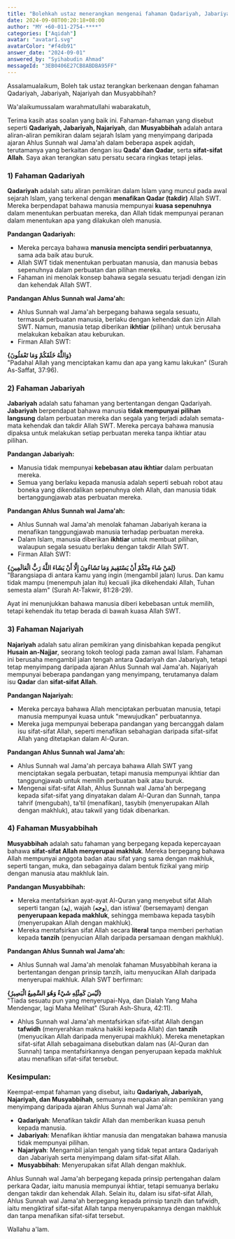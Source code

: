 ```yaml
---
title: "Bolehkah ustaz menerangkan mengenai fahaman Qadariyah, Jabariyah, Najariyah dan Musyabbihah?"
date: 2024-09-08T00:20:18+08:00
author: "MY +60-011-2754-****"
categories: ["Aqidah"]
avatar: "avatar1.svg"
avatarColor: "#f4db91"
answer_date: "2024-09-01"
answered_by: "Syihabudin Ahmad"
messageId: "3EB0406E27CB8ABDBA95FF"
---
```


Assalamualaikum, Boleh tak ustaz terangkan berkenaan dengan fahaman Qadariyah, Jabariyah, Najariyah dan Musyabbihah?

<!--more-->

Wa'alaikumussalam warahmatullahi wabarakatuh,

Terima kasih atas soalan yang baik ini. Fahaman-fahaman yang disebut seperti **Qadariyah, Jabariyah, Najariyah**, dan **Musyabbihah** adalah antara aliran-aliran pemikiran dalam sejarah Islam yang menyimpang daripada ajaran Ahlus Sunnah wal Jama'ah dalam beberapa aspek aqidah, terutamanya yang berkaitan dengan isu **Qada' dan Qadar**, serta **sifat-sifat Allah**. Saya akan terangkan satu persatu secara ringkas tetapi jelas.

### 1) **Fahaman Qadariyah**

**Qadariyah** adalah satu aliran pemikiran dalam Islam yang muncul pada awal sejarah Islam, yang terkenal dengan **menafikan Qadar (takdir)** Allah SWT. Mereka berpendapat bahawa manusia mempunyai **kuasa sepenuhnya** dalam menentukan perbuatan mereka, dan Allah tidak mempunyai peranan dalam menentukan apa yang dilakukan oleh manusia.

**Pandangan Qadariyah:**
- Mereka percaya bahawa **manusia mencipta sendiri perbuatannya**, sama ada baik atau buruk.
- Allah SWT tidak menentukan perbuatan manusia, dan manusia bebas sepenuhnya dalam perbuatan dan pilihan mereka.
- Fahaman ini menolak konsep bahawa segala sesuatu terjadi dengan izin dan kehendak Allah SWT.

**Pandangan Ahlus Sunnah wal Jama'ah:**
- Ahlus Sunnah wal Jama'ah berpegang bahawa segala sesuatu, termasuk perbuatan manusia, berlaku dengan kehendak dan izin Allah SWT. Namun, manusia tetap diberikan **ikhtiar** (pilihan) untuk berusaha melakukan kebaikan atau keburukan.
- Firman Allah SWT:

‏‏**{وَاللَّهُ خَلَقَكُمْ وَمَا تَعْمَلُونَ}**  
"Padahal Allah yang menciptakan kamu dan apa yang kamu lakukan" (Surah As-Saffat, 37:96).

### 2) **Fahaman Jabariyah**

**Jabariyah** adalah satu fahaman yang bertentangan dengan Qadariyah. **Jabariyah** berpendapat bahawa manusia **tidak mempunyai pilihan langsung** dalam perbuatan mereka dan segala yang terjadi adalah semata-mata kehendak dan takdir Allah SWT. Mereka percaya bahawa manusia dipaksa untuk melakukan setiap perbuatan mereka tanpa ikhtiar atau pilihan.

**Pandangan Jabariyah:**
- Manusia tidak mempunyai **kebebasan atau ikhtiar** dalam perbuatan mereka.
- Semua yang berlaku kepada manusia adalah seperti sebuah robot atau boneka yang dikendalikan sepenuhnya oleh Allah, dan manusia tidak bertanggungjawab atas perbuatan mereka.

**Pandangan Ahlus Sunnah wal Jama'ah:**
- Ahlus Sunnah wal Jama'ah menolak fahaman Jabariyah kerana ia menafikan tanggungjawab manusia terhadap perbuatan mereka.
- Dalam Islam, manusia diberikan **ikhtiar** untuk membuat pilihan, walaupun segala sesuatu berlaku dengan takdir Allah SWT.
- Firman Allah SWT:

‏‏**{لِمَنْ شَاءَ مِنْكُمْ أَنْ يَسْتَقِيمَ وَمَا تَشَاءُونَ إِلَّا أَنْ يَشَاءَ اللَّهُ رَبُّ الْعَالَمِينَ}**  
"Barangsiapa di antara kamu yang ingin (mengambil jalan) lurus. Dan kamu tidak mampu (menempuh jalan itu) kecuali jika dikehendaki Allah, Tuhan semesta alam" (Surah At-Takwir, 81:28-29).

Ayat ini menunjukkan bahawa manusia diberi kebebasan untuk memilih, tetapi kehendak itu tetap berada di bawah kuasa Allah SWT.

### 3) **Fahaman Najariyah**

**Najariyah** adalah satu aliran pemikiran yang dinisbahkan kepada pengikut **Husain an-Najjar**, seorang tokoh teologi pada zaman awal Islam. Fahaman ini berusaha mengambil jalan tengah antara Qadariyah dan Jabariyah, tetapi tetap menyimpang daripada ajaran Ahlus Sunnah wal Jama'ah. Najariyah mempunyai beberapa pandangan yang menyimpang, terutamanya dalam isu **Qadar** dan **sifat-sifat Allah**.

**Pandangan Najariyah:**
- Mereka percaya bahawa Allah menciptakan perbuatan manusia, tetapi manusia mempunyai kuasa untuk "mewujudkan" perbuatannya.
- Mereka juga mempunyai beberapa pandangan yang bercanggah dalam isu sifat-sifat Allah, seperti menafikan sebahagian daripada sifat-sifat Allah yang ditetapkan dalam Al-Quran.

**Pandangan Ahlus Sunnah wal Jama'ah:**
- Ahlus Sunnah wal Jama'ah percaya bahawa Allah SWT yang menciptakan segala perbuatan, tetapi manusia mempunyai ikhtiar dan tanggungjawab untuk memilih perbuatan baik atau buruk.
- Mengenai sifat-sifat Allah, Ahlus Sunnah wal Jama'ah berpegang kepada sifat-sifat yang dinyatakan dalam Al-Quran dan Sunnah, tanpa tahrif (mengubah), ta’til (menafikan), tasybih (menyerupakan Allah dengan makhluk), atau takwil yang tidak dibenarkan.

### 4) **Fahaman Musyabbihah**

**Musyabbihah** adalah satu fahaman yang berpegang kepada kepercayaan bahawa **sifat-sifat Allah menyerupai makhluk**. Mereka berpegang bahawa Allah mempunyai anggota badan atau sifat yang sama dengan makhluk, seperti tangan, muka, dan sebagainya dalam bentuk fizikal yang mirip dengan manusia atau makhluk lain.

**Pandangan Musyabbihah:**
- Mereka mentafsirkan ayat-ayat Al-Quran yang menyebut sifat Allah seperti tangan (**يد**), wajah (**وجه**), dan istiwa’ (bersemayam) dengan **penyerupaan kepada makhluk**, sehingga membawa kepada tasybih (menyerupakan Allah dengan makhluk).
- Mereka mentafsirkan sifat Allah secara **literal** tanpa memberi perhatian kepada **tanzih** (penyucian Allah daripada persamaan dengan makhluk).

**Pandangan Ahlus Sunnah wal Jama'ah:**
- Ahlus Sunnah wal Jama'ah menolak fahaman Musyabbihah kerana ia bertentangan dengan prinsip tanzih, iaitu menyucikan Allah daripada menyerupai makhluk. Allah SWT berfirman:

‏‏**{لَيْسَ كَمِثْلِهِ شَيْءٌ وَهُوَ السَّمِيعُ الْبَصِيرُ}**  
"Tiada sesuatu pun yang menyerupai-Nya, dan Dialah Yang Maha Mendengar, lagi Maha Melihat" (Surah Ash-Shura, 42:11).

- Ahlus Sunnah wal Jama'ah mentafsirkan sifat-sifat Allah dengan **tafwidh** (menyerahkan makna hakiki kepada Allah) dan **tanzih** (menyucikan Allah daripada menyerupai makhluk). Mereka menetapkan sifat-sifat Allah sebagaimana disebutkan dalam nas (Al-Quran dan Sunnah) tanpa mentafsirkannya dengan penyerupaan kepada makhluk atau menafikan sifat-sifat tersebut.

### **Kesimpulan:**

Keempat-empat fahaman yang disebut, iaitu **Qadariyah, Jabariyah, Najariyah, dan Musyabbihah**, semuanya merupakan aliran pemikiran yang menyimpang daripada ajaran Ahlus Sunnah wal Jama'ah:

- **Qadariyah**: Menafikan takdir Allah dan memberikan kuasa penuh kepada manusia.
- **Jabariyah**: Menafikan ikhtiar manusia dan mengatakan bahawa manusia tidak mempunyai pilihan.
- **Najariyah**: Mengambil jalan tengah yang tidak tepat antara Qadariyah dan Jabariyah serta menyimpang dalam sifat-sifat Allah.
- **Musyabbihah**: Menyerupakan sifat Allah dengan makhluk.

Ahlus Sunnah wal Jama'ah berpegang kepada prinsip pertengahan dalam perkara Qadar, iaitu manusia mempunyai ikhtiar, tetapi semuanya berlaku dengan takdir dan kehendak Allah. Selain itu, dalam isu sifat-sifat Allah, Ahlus Sunnah wal Jama'ah berpegang kepada prinsip tanzih dan tafwidh, iaitu mengiktiraf sifat-sifat Allah tanpa menyerupakannya dengan makhluk dan tanpa menafikan sifat-sifat tersebut.

Wallahu a'lam.
